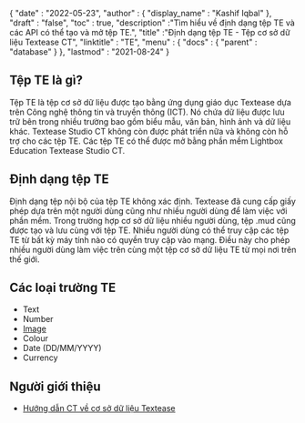 {
  "date" : "2022-05-23",
  "author" : {
    "display_name" : "Kashif Iqbal"
},
  "draft" : "false",
  "toc" : true,
  "description" :"Tìm hiểu về định dạng tệp TE và các API có thể tạo và mở tệp TE.",
  "title" :"Định dạng tệp TE - Tệp cơ sở dữ liệu Textease CT",
  "linktitle" : "TE",
  "menu" : {
    "docs" : {
      "parent" : "database"
}
},
  "lastmod" : "2021-08-24"
}

## Tệp TE là gì?

Tệp TE là tệp cơ sở dữ liệu được tạo bằng ứng dụng giáo dục Textease dựa trên Công nghệ thông tin và truyền thông (ICT). Nó chứa dữ liệu được lưu trữ bên trong nhiều trường bao gồm biểu mẫu, văn bản, hình ảnh và dữ liệu khác. Textease Studio CT không còn được phát triển nữa và không còn hỗ trợ cho các tệp TE. Các tệp TE có thể được mở bằng phần mềm Lightbox Education Textease Studio CT.

## Định dạng tệp TE

Định dạng tệp nội bộ của tệp TE không xác định. Textease đã cung cấp giấy phép dựa trên một người dùng cũng như nhiều người dùng để làm việc với phần mềm. Trong trường hợp cơ sở dữ liệu nhiều người dùng, tệp .mud cũng được tạo và lưu cùng với tệp TE. Nhiều người dùng có thể truy cập các tệp TE từ bất kỳ máy tính nào có quyền truy cập vào mạng. Điều này cho phép nhiều người dùng làm việc trên cùng một tệp cơ sở dữ liệu TE từ mọi nơi trên thế giới.

## Các loại trường TE

* Text
* Number
* [Image](/vi/image/)
* Colour
* Date (DD/MM/YYYY)
* Currency

## Người giới thiệu ##

* [Hướng dẫn CT về cơ sở dữ liệu Textease](https://products.conholdate.app/viewer/view/8MPsb0m0GyulEw3GO/textease-database-ct-guide.pdf?preview=true.pdf)

